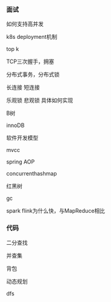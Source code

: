### 面试

如何支持高并发

k8s deployment机制

top k

TCP三次握手，拥塞

分布式事务，分布式锁

长连接 短连接

乐观锁 悲观锁 具体如何实现

B树

innoDB

软件开发模型

mvcc

spring AOP

concurrenthashmap

红黑树

gc

spark flink为什么快，与MapReduce相比

### 代码

二分查找

并查集

背包

动态规划

dfs

